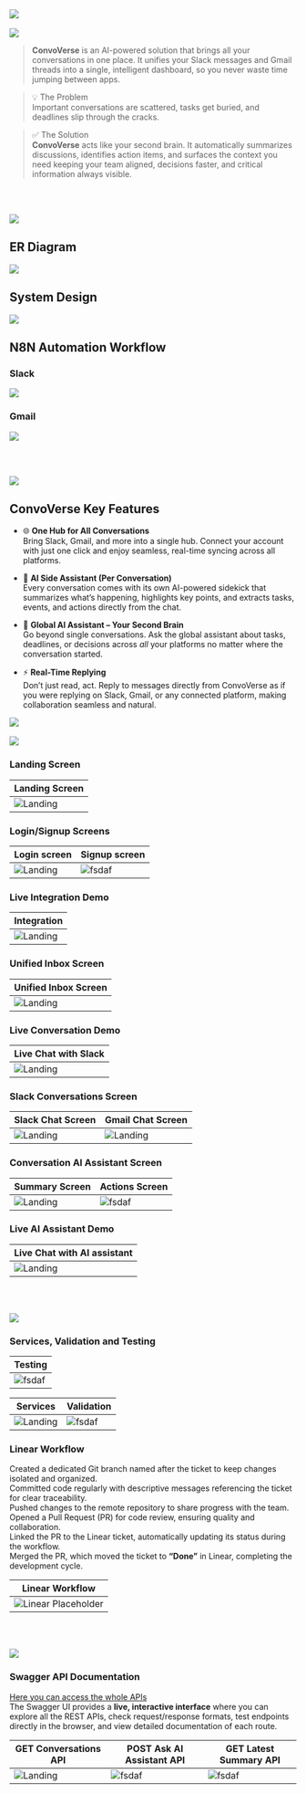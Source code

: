 <img src="./readme/title1.svg"/>
<br><br>
<!-- project overview -->
<img src="./readme/title2.svg"/>

> **ConvoVerse** is an AI-powered solution that brings all your conversations in one place.
It unifies your Slack messages and Gmail threads into a single, intelligent dashboard, so you never waste time jumping between apps.

> 💡 The Problem  
Important conversations are scattered, tasks get buried, and deadlines slip through the cracks.

> ✅ The Solution  
**ConvoVerse** acts like your second brain. It automatically summarizes discussions, identifies action items, and surfaces the context you need keeping your team aligned, decisions faster, and critical information always visible.  


<br><br>

<!-- System Design -->
<img src="./readme/title3.svg"/>

## ER Diagram
<img src="./readme/demo/ER.png"/>  

## System Design
<img src="./readme/demo/component.png"/>

## N8N Automation Workflow
### Slack  
<img src="./readme/demo/Slack-n8n.png"/>  

### Gmail  
<img src="./readme/demo/Gmail-n8n.png"/>

<br><br>

<!-- Project Highlights -->
<img src="./readme/title4.svg"/>

## ConvoVerse Key Features  

- 🌐 **One Hub for All Conversations**  
Bring Slack, Gmail, and more into a single hub. Connect your account with just one click and enjoy seamless, real-time syncing across all platforms.  

- 🧾 **AI Side Assistant (Per Conversation)**  
Every conversation comes with its own AI-powered sidekick that summarizes what’s happening, highlights key points, and extracts tasks, events, and actions directly from the chat.  

- 🧠 **Global AI Assistant – Your Second Brain**  
Go beyond single conversations. Ask the global assistant about tasks, deadlines, or decisions across *all* your platforms no matter where the conversation started.  

- ⚡ **Real-Time Replying**  
Don’t just read, act. Reply to messages directly from ConvoVerse as if you were replying on Slack, Gmail, or any connected platform, making collaboration seamless and natural.  

<img src="./readme/demo/features.png"/>
<br><br>

<!-- Demo -->
<img src="./readme/title5.svg"/>

### Landing Screen

| Landing Screen                          |
| --------------------------------------- |
| ![Landing](./readme/demo/LandingPage.png) |


### Login/Signup Screens

| Login screen                            | Signup screen                       |
| --------------------------------------- | ------------------------------------- |
| ![Landing](./readme/demo/Login.png) | ![fsdaf](./readme/demo/Signup.png) |


### Live Integration Demo
| Integration               |       
| ----------------------------------- | 
| ![Landing](./readme/int-live.gif) |

### Unified Inbox Screen
| Unified Inbox Screen                       |
| --------------------------------------- |
| ![Landing](./readme/demo/Unified-Inbox.png) |

### Live Conversation Demo
| Live Chat with Slack              |       
| ----------------------------------- | 
| ![Landing](./readme/inbox-live.gif) |

### Slack Conversations Screen                  
| Slack Chat Screen                       |  Gmail Chat Screen                      |
| --------------------------------------- | ------------------------------------- |
| ![Landing](./readme/demo/Channel.png)   | ![Landing](./readme/demo/Mail.png) |

### Conversation AI Assistant Screen                  
| Summary Screen                       |  Actions Screen                      |
| --------------------------------------- | ------------------------------------- |
| ![Landing](./readme/Chat-Summary.png)| ![fsdaf](./readme/Chat-Actions.png) |


### Live AI Assistant Demo
| Live Chat with AI assistant              |       
| ----------------------------------- | 
| ![Landing](./readme/ai-live.gif) |

<br><br>

<!-- Development & Testing -->
<img src="./readme/title6.svg"/>

### Services, Validation and Testing
|Testing                        |
| ------------------------------------- |
|![fsdaf](./readme/demo/test.png) |
  
| Services                            | Validation                       | 
| --------------------------------------- | ------------------------------------- |
| ![Landing](./readme/demo/service.png) | ![fsdaf](./readme/demo/validation.png) | 

### Linear Workflow  
Created a dedicated Git branch named after the ticket to keep changes isolated and organized.  
Committed code regularly with descriptive messages referencing the ticket for clear traceability.  
Pushed changes to the remote repository to share progress with the team.  
Opened a Pull Request (PR) for code review, ensuring quality and collaboration.  
Linked the PR to the Linear ticket, automatically updating its status during the workflow.  
Merged the PR, which moved the ticket to **“Done”** in Linear, completing the development cycle.  

| Linear Workflow |
| ------------------------------------- |
| ![Linear Placeholder](./readme/demo/linear.png) |


<br><br>

<!-- Deployment -->
<img src="./readme/title7.svg"/>

### Swagger API Documentation  

<a href="https://alinassarrr.github.io/convoverse/#/">Here you can access the whole APIs</a>  
The Swagger UI provides a **live, interactive interface** where you can explore all the REST APIs, check request/response formats, test endpoints directly in the browser, and view detailed documentation of each route.  

| GET Conversations API                 | POST Ask AI Assistant API             | GET Latest Summary API                |
| --------------------------------------- | ------------------------------------- | ------------------------------------- |
| ![Landing](./readme/demo/api2.png)       | ![fsdaf](./readme/demo/api3.png) | ![fsdaf](./readme/demo/api1.png)     |

<br><br>
